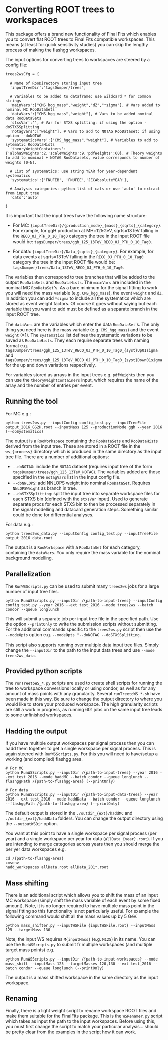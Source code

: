 # Converting ROOT trees to workspaces

This package offers a brand new functionality of Final Fits which enables you to convert flat ROOT trees to Final Fits compatible workspaces. This means (at least for quick sensitivity studies) you can skip the lengthy process of making the flashgg workspaces.

The input options for converting trees to workspaces are steered by a config file:
```
trees2wsCfg = {

  # Name of RooDirectory storing input tree
  'inputTreeDir':'tagsDumper/trees',

  # Variables to be added to dataframe: use wildcard * for common strings
  'mainVars':["CMS_hgg_mass","weight","dZ","*sigma"], # Vars added to nominal MC RooDataSets
  'dataVars':["CMS_hgg_mass","weight"], # Vars to be added nominal data RooDataSets
  'stxsVar':'', # Var for STXS splitting: if using the option -doSTXSSplitting
  'notagVars':["weight"], # Vars to add to NOTAG RooDataset: if using option --doNOTAG
  'systematicsVars':["CMS_hgg_mass","weight"], # Variables to add to sytematic RooDataHists
  'theoryWeightContainers':{'alphaSWeights':2,'scaleWeights':9,'pdfWeights':60}, # Theory weights to add to nominal + NOTAG RooDatasets, value corresponds to number of weights (0-N).

  # List of systematics: use string YEAR for year-dependent systematics
  'systematics':['FNUFEB', 'FNUFEE','JECAbsoluteYEAR'],

  # Analysis categories: python list of cats or use 'auto' to extract from input tree
  'cats':'auto'

}
```
It is important that the input trees have the following name structure:

  * For MC: `{inputTreeDir}/{production_mode}_{mass}_{sqrts}_{category}`. For example, for ggH production at MH=125GeV, sqrts=13TeV falling in the `RECO_0J_PTH_0_10_Tag0` category the tree in the input ROOT file would be: `tagsDumper/trees/ggh_125_13TeV_RECO_0J_PTH_0_10_Tag0`.

  * For data: `{inputTreeDir}/Data_{sqrts}_{category}`. For example, for data events at sqrts=13TeV falling in the `RECO_0J_PTH_0_10_Tag0` category the tree in the input ROOT file would be: `tagsDumper/trees/Data_13TeV_RECO_0J_PTH_0_10_Tag0`.

The variables then correspond to tree branches that will be added to the output `RooDataSets` and `RooDataHists`. The `mainVars` are included in the nominal MC `RooDataSet`'s. As a bare minimum for the signal fitting to work you will need the mass variable (e.g. `CMS_hgg_mass`), the event `weight` and `dZ`. In addition you can add `*sigma` to include all the systematics which are stored as event weight factors. Of course it goes without saying but each variable that you want to add must be defined as a separate branch in the input ROOT tree.

The `dataVars` are the variables which enter the data `RooDataSet`'s. The only thing you need here is the mass variable (e.g. `CMS_hgg_mass`) and the event `weight` (=1). The `systematics` list defines the systematic variations to be saved as `RooDataHists`. They each require separate trees with naming format e.g. `tagsDumper/trees/ggh_125_13TeV_RECO_0J_PTH_0_10_Tag0_{syst}Up01sigma` and `tagsDumper/trees/ggh_125_13TeV_RECO_0J_PTH_0_10_Tag0_{syst}Down01sigma` for the up and down variations respectively.

For variables stored as arrays in the input trees e.g. `pdfWeights` then you can use the `theoryWeightContainers` input, which requires the name of the array and the number of entries per event.

## Running the tool

For MC e.g.:

```
python trees2ws.py --inputConfig config_test.py --inputTreeFile output_2016_GG2H.root --inputMass 125 --productionMode ggh --year 2016 (--doSystematics)
```
The output is a `RooWorkspace` containing the `RooDataSets` and `RooDataHists` derived from the input tree. These are stored in a ROOT file in the `ws_{process}` directory which is produced in the same directory as the input tree file. There are a number of additional options:

 * `--doNOTAG`: include the `NOTAG` dataset (requires input tree of the form `tagsDumper/trees/ggh_125_13TeV_NOTAG`). The variables added are those specified in the `notagVars` list in the input config file.
 * `--doNNLOPS`: add NNLOPS weight into nominal `RooDataSet`. Requires `NNLOPSWeight` as branch in tree.
 * `--doSTXSSplitting`: split the input tree into separate workspace files for each STXS bin (defined with the `stxsVar` input). Used to generate separate procs for each STXS bin to then be processed separately in the signal modelling and datacard generation steps. Something similar could be done for differential analyses.

For data e.g.:
```
python trees2ws_data.py --inputConfig config_test.py --inputTreeFile output_2016_data.root
```
The output is a `RooWorkspace` with a `RooDataSet` for each category, containing the `dataVars`. You only require the mass variable for the nominal background modelling.


## Parallelization

The `RunWSScripts.py` can be used to submit many `trees2ws` jobs for a large number of input tree files. 
```
python RunWSScripts.py --inputDir /{path-to-input-trees} --inputConfig config_test.py --year 2016 --ext test_2016 --mode trees2ws --batch condor --queue longlunch
```
This will submit a separate job per input tree file in the specified path. Use the option `--printOnly` to write the submission scripts without submitting. For the additional commands specific to the `trees2ws.py` script then use the `--modeOpts` option e.g. `--modeOpts "--doNOTAG --doSTXSSplitting`.

This script also supports running over multiple data input tree files. Simply change the `--inputDir` to the path to the input data trees and use `--mode trees2ws_data`.

## Provided python scripts

The `runTreetoWS_*.py` scripts are used to create shell scripts for running the tree to workspace conversions locally or using condor, as well as for any amount of mass points with any granularity. Several `runTreetoWS_*.sh` have been made in this way. Be sure to change the output directory to where you would like to store your produced workspace. The high granularity scripts are still a work in progress, as running 601 jobs on the same input tree leads to some unfinished workspaces.

## Hadding the output

If you have multiple output workspaces per signal process then you can hadd them together to get a single workspace per signal process. This is again steered with `RunWSScripts.py`. For this you will need to have/setup a working (and compiled) flashgg area.
```
# For MC
python RunWSScripts.py --inputDir /{path-to-input-trees} --year 2016 --ext test_2016 --mode haddMC --batch condor --queue longlunch --flashggPath /{path-to-flashgg-area} (--printOnly)

# For data
python RunWSScripts.py --inputDir /{path-to-input-data-trees} --year 2016 --ext test_2016 --mode haddData --batch condor --queue longlunch --flashggPath /{path-to-flashgg-area} (--printOnly)
```
The default output is stored in the `./outdir_{ext}/haddMC` and `./outdir_{ext}/haddData` folders. You can change the output directory using the `--outputWSDir` option. 

You want at this point to have a single workspace per signal process (per year) and a single workspace per year for data (`allData_{year}.root`). If you are intending to merge categories across years then you should merge the per yer data workspaces e.g.
```
cd /{path-to-flashgg-area}
cmsenv
hadd_workspaces allData.root allData_201*.root
```

## Mass shifting

There is an additional script which allows you to shift the mass of an input MC workspace (simply shift the mass variable of each event by some fixed amount). Note, it is no longer required to have multiple mass point in the signal fitting so this functionality is not particularly useful. For example the following command would shift all the mass values up by 5 GeV.

```
python mass_shifter.py --inputWSFile {inputWSFile.root} --inputMass 125 --targetMass 130
```

Note, the input WS requires `M{inputMass}` (e.g. `M125`) in its name. You can use the `RunWSScripts.py` to submit fr multiple workspaces (and multiple target mass points) e.g.

```
python RunWSScripts.py --inputDir /{path-to-input-workspaces} --mode mass_shift --inputMass 125 --targetMasses 120,130 --ext test_2016 --batch condor --queue longlunch (--printOnly)
```
The output is a mass shifted workspace in the same directory as the input workspace.

## Renaming

Finally, there is a light weight script to rename workspace ROOT files and make them suitable for the FinalFits package. This is the `WSRenamer.py` script which takes as input the path to the input workspaces. Before using this, you must first change the script to match your particular analysis... should be pretty clear from the examples in the script how it can work.
